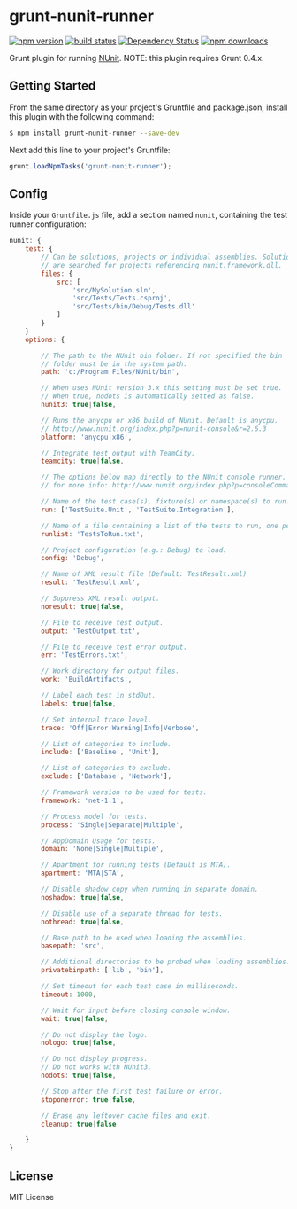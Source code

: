 # grunt-nunit-runner 

[![npm version](http://img.shields.io/npm/v/grunt-nunit-runner.svg?style=flat)](https://npmjs.org/package/grunt-nunit-runner) [![build status](http://img.shields.io/travis/mikeobrien/grunt-nunit-runner.svg?style=flat)](https://travis-ci.org/mikeobrien/grunt-nunit-runner) [![Dependency Status](http://img.shields.io/david/mikeobrien/grunt-nunit-runner.svg?style=flat)](https://david-dm.org/mikeobrien/grunt-nunit-runner) [![npm downloads](http://img.shields.io/npm/dm/grunt-nunit-runner.svg?style=flat)](https://npmjs.org/package/grunt-nunit-runner)

Grunt plugin for running [NUnit](http://www.nunit.org/).
NOTE: this plugin requires Grunt 0.4.x.

## Getting Started
From the same directory as your project's Gruntfile and package.json, install
this plugin with the following command:

```bash
$ npm install grunt-nunit-runner --save-dev
```

Next add this line to your project's Gruntfile:

```js
grunt.loadNpmTasks('grunt-nunit-runner');
```

## Config
Inside your `Gruntfile.js` file, add a section named `nunit`, containing
the test runner configuration:

```js
nunit: {
    test: {
        // Can be solutions, projects or individual assemblies. Solutions
        // are searched for projects referencing nunit.framework.dll.
        files: {
            src: [
                'src/MySolution.sln',
                'src/Tests/Tests.csproj',
                'src/Tests/bin/Debug/Tests.dll'
            ]
        }
    }
    options: {

        // The path to the NUnit bin folder. If not specified the bin
        // folder must be in the system path.
        path: 'c:/Program Files/NUnit/bin',

        // When uses NUnit version 3.x this setting must be set true.
        // When true, nodots is automatically setted as false.
        nunit3: true|false,

        // Runs the anycpu or x86 build of NUnit. Default is anycpu.
        // http://www.nunit.org/index.php?p=nunit-console&r=2.6.3
        platform: 'anycpu|x86',

        // Integrate test output with TeamCity.
        teamcity: true|false,

        // The options below map directly to the NUnit console runner. See here
        // for more info: http://www.nunit.org/index.php?p=consoleCommandLine&r=2.6.3

        // Name of the test case(s), fixture(s) or namespace(s) to run.
        run: ['TestSuite.Unit', 'TestSuite.Integration'],

        // Name of a file containing a list of the tests to run, one per line.
        runlist: 'TestsToRun.txt',

        // Project configuration (e.g.: Debug) to load.
        config: 'Debug',

        // Name of XML result file (Default: TestResult.xml)
        result: 'TestResult.xml',

        // Suppress XML result output.
        noresult: true|false,

        // File to receive test output.
        output: 'TestOutput.txt',

        // File to receive test error output.
        err: 'TestErrors.txt',

        // Work directory for output files.
        work: 'BuildArtifacts',

        // Label each test in stdOut.
        labels: true|false,

        // Set internal trace level.
        trace: 'Off|Error|Warning|Info|Verbose',

        // List of categories to include.
        include: ['BaseLine', 'Unit'],

        // List of categories to exclude.
        exclude: ['Database', 'Network'],

        // Framework version to be used for tests.
        framework: 'net-1.1',

        // Process model for tests.
        process: 'Single|Separate|Multiple',

        // AppDomain Usage for tests.
        domain: 'None|Single|Multiple',

        // Apartment for running tests (Default is MTA).
        apartment: 'MTA|STA',

        // Disable shadow copy when running in separate domain.
        noshadow: true|false,

        // Disable use of a separate thread for tests.
        nothread: true|false,

        // Base path to be used when loading the assemblies.
        basepath: 'src',

        // Additional directories to be probed when loading assemblies.
        privatebinpath: ['lib', 'bin'],

        // Set timeout for each test case in milliseconds.
        timeout: 1000,

        // Wait for input before closing console window.
        wait: true|false,

        // Do not display the logo.
        nologo: true|false,

        // Do not display progress.
        // Do not works with NUnit3.
        nodots: true|false,

        // Stop after the first test failure or error.
        stoponerror: true|false,

        // Erase any leftover cache files and exit.
        cleanup: true|false

    }
}
```

## License
MIT License
